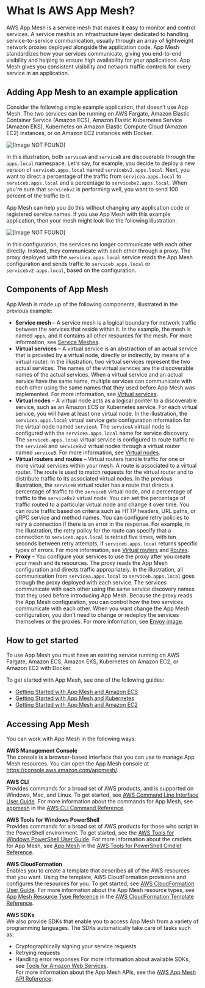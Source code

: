 # What Is AWS App Mesh?<a name="what-is-app-mesh"></a>

AWS App Mesh is a service mesh that makes it easy to monitor and control services\. A service mesh is an infrastructure layer dedicated to handling service\-to\-service communication, usually through an array of lightweight network proxies deployed alongside the application code\. App Mesh standardizes how your services communicate, giving you end\-to\-end visibility and helping to ensure high availability for your applications\. App Mesh gives you consistent visibility and network traffic controls for every service in an application\. 



## Adding App Mesh to an example application<a name="example-application"></a>

Consider the following simple example application, that doesn’t use App Mesh\. The two services can be running on AWS Fargate, Amazon Elastic Container Service \(Amazon ECS\), Amazon Elastic Kubernetes Service \(Amazon EKS\), Kubernetes on Amazon Elastic Compute Cloud \(Amazon EC2\) instances, or on Amazon EC2 instances with Docker\.

![\[Image NOT FOUND\]](http://docs.aws.amazon.com/app-mesh/latest/userguide/images/simple-app-diagram.png)

In this illustration, both `serviceA` and `serviceB` are discoverable through the `apps.local` namespace\. Let's say, for example, you decide to deploy a new version of `serviceb.apps.local` named `servicebv2.apps.local`\. Next, you want to direct a percentage of the traffic from `servicea.apps.local` to `serviceb.apps.local` and a percentage to `servicebv2.apps.local`\. When you're sure that `servicebv2` is performing well, you want to send 100 percent of the traffic to it\.

 App Mesh can help you do this without changing any application code or registered service names\. If you use App Mesh with this example application, then your mesh might look like the following illustration\. 

![\[Image NOT FOUND\]](http://docs.aws.amazon.com/app-mesh/latest/userguide/images/simple-app-with-mesh-diagram.png)

In this configuration, the services no longer communicate with each other directly\. Instead, they communicate with each other through a proxy\. The proxy deployed with the `servicea.apps.local` service reads the App Mesh configuration and sends traffic to `serviceb.apps.local` or `servicebv2.apps.local`, based on the configuration\.

## Components of App Mesh<a name="app_mesh_components"></a>

App Mesh is made up of the following components, illustrated in the previous example:
+ **Service mesh** – A service mesh is a logical boundary for network traffic between the services that reside within it\. In the example, the mesh is named `apps`, and it contains all other resources for the mesh\. For more information, see [Service Meshes](meshes.md)\.
+ **Virtual services** – A virtual service is an abstraction of an actual service that is provided by a virtual node, directly or indirectly, by means of a virtual router\. In the illustration, two virtual services represent the two actual services\. The names of the virtual services are the discoverable names of the actual services\. When a virtual service and an actual service have the same name, multiple services can communicate with each other using the same names that they used before App Mesh was implemented\. For more information, see [Virtual services](virtual_services.md)\.
+ **Virtual nodes** – A virtual node acts as a logical pointer to a discoverable service, such as an Amazon ECS or Kubernetes service\. For each virtual service, you will have at least one virtual node\. In the illustration, the `servicea.apps.local` virtual service gets configuration information for the virtual node named `serviceA`\. The `serviceA` virtual node is configured with the `servicea.apps.local` name for service discovery\. The `serviceb.apps.local` virtual service is configured to route traffic to the `serviceB` and `serviceBv2` virtual nodes through a virtual router named `serviceB`\. For more information, see [Virtual nodes](virtual_nodes.md)\.
+ **Virtual routers and routes** – Virtual routers handle traffic for one or more virtual services within your mesh\. A route is associated to a virtual router\. The route is used to match requests for the virtual router and to distribute traffic to its associated virtual nodes\. In the previous illustration, the `serviceB` virtual router has a route that directs a percentage of traffic to the `serviceB` virtual node, and a percentage of traffic to the `serviceBv2` virtual node\. You can set the percentage of traffic routed to a particular virtual node and change it over time\. You can route traffic based on criteria such as HTTP headers, URL paths, or gRPC service and method names\. You can configure retry policies to retry a connection if there is an error in the response\. For example, in the illustration, the retry policy for the route can specify that a connection to `serviceb.apps.local` is retried five times, with ten seconds between retry attempts, if `serviceb.apps.local` returns specific types of errors\. For more information, see [Virtual routers](virtual_routers.md) and [Routes](routes.md)\.
+ **Proxy** – You configure your services to use the proxy after you create your mesh and its resources\. The proxy reads the App Mesh configuration and directs traffic appropriately\. In the illustration, all communication from `servicea.apps.local` to `serviceb.apps.local` goes through the proxy deployed with each service\. The services communicate with each other using the same service discovery names that they used before introducing App Mesh\. Because the proxy reads the App Mesh configuration, you can control how the two services communicate with each other\. When you want change the App Mesh configuration, you don’t need to change or redeploy the services themselves or the proxies\. For more information, see [Envoy image](envoy.md)\.

## How to get started<a name="how_to_get_started"></a>

To use App Mesh you must have an existing service running on AWS Fargate, Amazon ECS, Amazon EKS, Kubernetes on Amazon EC2, or Amazon EC2 with Docker\.

To get started with App Mesh, see one of the following guides:
+ [Getting Started with App Mesh and Amazon ECS](https://docs.aws.amazon.com/app-mesh/latest/userguide/getting-started-ecs.html)
+ [Getting Started with App Mesh and Kubernetes](https://docs.aws.amazon.com/eks/latest/userguide/appmesh-getting-started.html)
+ [Getting Started with App Mesh and Amazon EC2](https://docs.aws.amazon.com/app-mesh/latest/userguide/getting-started-ec2.html)

## Accessing App Mesh<a name="accessing_app_mesh"></a>

You can work with App Mesh in the following ways:

**AWS Management Console**  
The console is a browser\-based interface that you can use to manage App Mesh resources\. You can open the App Mesh console at [https://console\.aws\.amazon\.com/appmesh/](https://console.aws.amazon.com/appmesh)\.

**AWS CLI**  
Provides commands for a broad set of AWS products, and is supported on Windows, Mac, and Linux\. To get started, see [AWS Command Line Interface User Guide](https://docs.aws.amazon.com/cli/latest/userguide/)\. For more information about the commands for App Mesh, see [appmesh](https://docs.aws.amazon.com/cli/latest/reference/appmesh/index.html#) in the [AWS CLI Command Reference](https://docs.aws.amazon.com/cli/latest/reference/)\.

**AWS Tools for Windows PowerShell**  
Provides commands for a broad set of AWS products for those who script in the PowerShell environment\. To get started, see the [AWS Tools for Windows PowerShell User Guide](https://docs.aws.amazon.com/powershell/latest/userguide/pstools-welcome.html)\. For more information about the cmdlets for App Mesh, see [App Mesh](https://docs.aws.amazon.com/powershell/latest/reference/items/AppMesh_cmdlets.html) in the [AWS Tools for PowerShell Cmdlet Reference](https://docs.aws.amazon.com/powershell/latest/reference/index.html)\.

**AWS CloudFormation**  
Enables you to create a template that describes all of the AWS resources that you want\. Using the template, AWS CloudFormation provisions and configures the resources for you\. To get started, see [AWS CloudFormation User Guide](https://docs.aws.amazon.com/AWSCloudFormation/latest/UserGuide/)\. For more information about the App Mesh resource types, see [App Mesh Resource Type Reference](https://docs.aws.amazon.com/AWSCloudFormation/latest/UserGuide/AWS_AppMesh.html) in the [AWS CloudFormation Template Reference](https://docs.aws.amazon.com/AWSCloudFormation/latest/UserGuide/template-reference.html)\.

**AWS SDKs**  
We also provide SDKs that enable you to access App Mesh from a variety of programming languages\. The SDKs automatically take care of tasks such as:  
+ Cryptographically signing your service requests
+ Retrying requests
+ Handling error responses
For more information about available SDKs, see [Tools for Amazon Web Services](https://aws.amazon.com/tools/)\.  
For more information about the App Mesh APIs, see the [AWS App Mesh API Reference](https://docs.aws.amazon.com/app-mesh/latest/APIReference/Welcome.html)\.